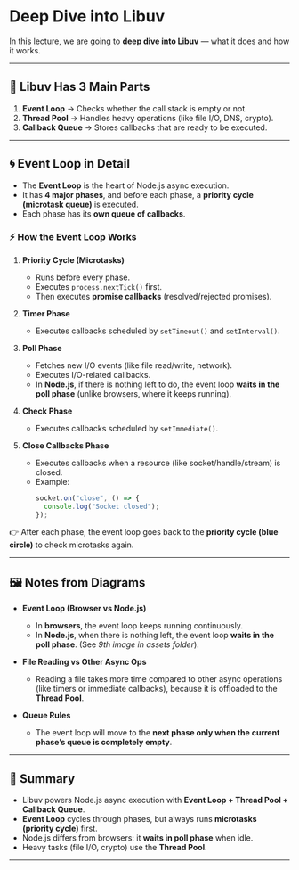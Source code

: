 # Deep Dive into Libuv

In this lecture, we are going to **deep dive into Libuv** — what it does and how it works.

---

## 🔑 Libuv Has 3 Main Parts

1. **Event Loop** → Checks whether the call stack is empty or not.
2. **Thread Pool** → Handles heavy operations (like file I/O, DNS, crypto).
3. **Callback Queue** → Stores callbacks that are ready to be executed.

---

## 🌀 Event Loop in Detail

- The **Event Loop** is the heart of Node.js async execution.
- It has **4 major phases**, and before each phase, a **priority cycle (microtask queue)** is executed.
- Each phase has its **own queue of callbacks**.

### ⚡ How the Event Loop Works

1. **Priority Cycle (Microtasks)**

   - Runs before every phase.
   - Executes `process.nextTick()` first.
   - Then executes **promise callbacks** (resolved/rejected promises).

2. **Timer Phase**

   - Executes callbacks scheduled by `setTimeout()` and `setInterval()`.

3. **Poll Phase**

   - Fetches new I/O events (like file read/write, network).
   - Executes I/O-related callbacks.
   - In **Node.js**, if there is nothing left to do, the event loop **waits in the poll phase** (unlike browsers, where it keeps running).

4. **Check Phase**

   - Executes callbacks scheduled by `setImmediate()`.

5. **Close Callbacks Phase**
   - Executes callbacks when a resource (like socket/handle/stream) is closed.
   - Example:
     ```js
     socket.on("close", () => {
       console.log("Socket closed");
     });
     ```

👉 After each phase, the event loop goes back to the **priority cycle (blue circle)** to check microtasks again.

---

## 🖼️ Notes from Diagrams

- **Event Loop (Browser vs Node.js)**

  - In **browsers**, the event loop keeps running continuously.
  - In **Node.js**, when there is nothing left, the event loop **waits in the poll phase**. (See _9th image in assets folder_).

- **File Reading vs Other Async Ops**

  - Reading a file takes more time compared to other async operations (like timers or immediate callbacks), because it is offloaded to the **Thread Pool**.

- **Queue Rules**
  - The event loop will move to the **next phase only when the current phase’s queue is completely empty**.

---

## 📝 Summary

- Libuv powers Node.js async execution with **Event Loop + Thread Pool + Callback Queue**.
- **Event Loop** cycles through phases, but always runs **microtasks (priority cycle)** first.
- Node.js differs from browsers: it **waits in poll phase** when idle.
- Heavy tasks (file I/O, crypto) use the **Thread Pool**.

---
